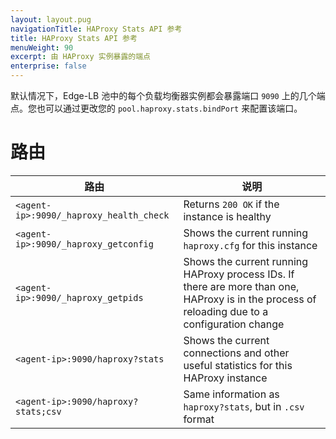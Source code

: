 ```yaml
---
layout: layout.pug
navigationTitle: HAProxy Stats API 参考
title: HAProxy Stats API 参考
menuWeight: 90
excerpt: 由 HAProxy 实例暴露的端点
enterprise: false
---
```



默认情况下，Edge-LB 池中的每个负载均衡器实例都会暴露端口 `9090` 上的几个端点。您也可以通过更改您的 `pool.haproxy.stats.bindPort` 来配置该端口。
 
# 路由

| 路由 | 说明 |
|-----------------------------------------|-----------------------------------------------------------|
| `<agent-ip>:9090/_haproxy_health_check` | Returns `200 OK` if the instance is healthy               |
| `<agent-ip>:9090/_haproxy_getconfig`    | Shows the current running `haproxy.cfg` for this instance |
| `<agent-ip>:9090/_haproxy_getpids`      | Shows the current running HAProxy process IDs. If there are more than one, HAProxy is in the process of reloading due to a configuration change |
| `<agent-ip>:9090/haproxy?stats` | Shows the current connections and other useful statistics for this HAProxy instance |
| `<agent-ip>:9090/haproxy?stats;csv` | Same information as `haproxy?stats`, but in `.csv` format |
